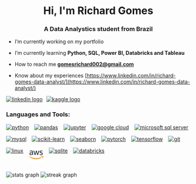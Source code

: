 <h1 align="center">Hi, I'm Richard Gomes</h1>
<h3 align="center">A Data Analystics student from Brazil</h3>

- I’m currently working on my portfolio

- I’m currently learning **Python, SQL, Power BI, Databricks and Tableau**

- How to reach me **gomesrichard002@gmail.com**

- Know about my experiences [https://www.linkedin.com/in/richard-gomes-data-analyst/](https://www.linkedin.com/in/richard-gomes-data-analyst/)

<p align="left" style="display: flex; align-items: center; gap: 10px;">
 <a href="https://linkedin.com/in/richard-gomes-data-analyst/" target="blank">
  <img src="https://raw.githubusercontent.com/maurodesouza/profile-readme-generator/master/src/assets/icons/social/linkedin/default.svg" width="52" height="40" alt="linkedin logo" />
 </a>
 <a href="https://kaggle.com/richardgomes" target="blank">
  <img src="https://raw.githubusercontent.com/rahuldkjain/github-profile-readme-generator/master/src/images/icons/Social/kaggle.svg" alt="kaggle logo" height="40" width="52" />
 </a>
</p>

<h3 align="left">Languages and Tools:</h3>
<p align="left" style="display: flex; flex-wrap: wrap; gap: 15px;">
  <a href="https://www.python.org" target="_blank" rel="noreferrer">
    <img src="https://cdn.jsdelivr.net/gh/devicons/devicon/icons/python/python-original.svg" alt="python" width="40" height="40"/>
  </a>
  <a href="https://pandas.pydata.org/" target="_blank" rel="noreferrer">
    <img src="https://cdn.jsdelivr.net/gh/devicons/devicon/icons/pandas/pandas-original.svg" alt="pandas" width="40" height="40"/>
  </a>
  <a href="https://jupyter.org/" target="_blank" rel="noreferrer">
    <img src="https://cdn.jsdelivr.net/gh/devicons/devicon/icons/jupyter/jupyter-original.svg" alt="jupyter" width="40" height="40"/>
  </a>
  <a href="https://cloud.google.com" target="_blank" rel="noreferrer">
    <img src="https://cdn.jsdelivr.net/gh/devicons/devicon/icons/googlecloud/googlecloud-original.svg" alt="google cloud" width="40" height="40"/>
  </a>
  <a href="https://www.microsoft.com/en-us/sql-server" target="_blank" rel="noreferrer">
    <img src="https://cdn.jsdelivr.net/gh/devicons/devicon/icons/microsoftsqlserver/microsoftsqlserver-plain.svg" alt="microsoft sql server" width="40" height="40"/>
  </a>
  <a href="https://www.mysql.com/" target="_blank" rel="noreferrer">
    <img src="https://cdn.jsdelivr.net/gh/devicons/devicon/icons/mysql/mysql-original.svg" alt="mysql" width="40" height="40"/>
  </a>
  <a href="https://scikit-learn.org/" target="_blank" rel="noreferrer">
    <img src="https://upload.wikimedia.org/wikipedia/commons/0/05/Scikit_learn_logo_small.svg" alt="scikit-learn" width="40" height="40"/>
  </a>
  <a href="https://seaborn.pydata.org/" target="_blank" rel="noreferrer">
    <img src="https://seaborn.pydata.org/_images/logo-mark-lightbg.svg" alt="seaborn" width="40" height="40"/>
  </a>
  <a href="https://pytorch.org/" target="_blank" rel="noreferrer">
    <img src="https://www.vectorlogo.zone/logos/pytorch/pytorch-icon.svg" alt="pytorch" width="40" height="40"/>
  </a>
  <a href="https://www.tensorflow.org" target="_blank" rel="noreferrer">
    <img src="https://www.vectorlogo.zone/logos/tensorflow/tensorflow-icon.svg" alt="tensorflow" width="40" height="40"/>
  </a>
  <a href="https://git-scm.com/" target="_blank" rel="noreferrer">
    <img src="https://www.vectorlogo.zone/logos/git-scm/git-scm-icon.svg" alt="git" width="40" height="40"/>
  </a>
  <a href="https://www.linux.org/" target="_blank" rel="noreferrer">
    <img src="https://cdn.jsdelivr.net/gh/devicons/devicon/icons/linux/linux-original.svg" alt="linux" width="40" height="40"/>
  </a>
  <a href="https://aws.amazon.com" target="_blank" rel="noreferrer">
    <img src="https://raw.githubusercontent.com/devicons/devicon/master/icons/amazonwebservices/amazonwebservices-original-wordmark.svg" alt="aws" width="40" height="40"/>
  </a>
  <a href="https://www.sqlite.org/" target="_blank" rel="noreferrer">
    <img src="https://www.vectorlogo.zone/logos/sqlite/sqlite-icon.svg" alt="sqlite" width="40" height="40"/>
  </a>
  <a href="https://databricks.com/" target="_blank" rel="noreferrer">
    <img src="https://upload.wikimedia.org/wikipedia/commons/4/44/Databricks_Logo.png" alt="databricks" width="40" height="40"/>
  </a>
</p>



###

<div align="left">
</div>

###



<div align="left">
  <img src="https://github-readme-stats.vercel.app/api?username=RichardGomesData&hide_title=true&hide_rank=false&show_icons=true&include_all_commits=true&count_private=true&disable_animations=false&theme=gotham&locale=en&hide_border=true&order=1" height="150" alt="stats graph"  />
  <img src="https://streak-stats.demolab.com?user=RichardGomesData&locale=en&mode=daily&theme=gotham&hide_border=true&border_radius=5&order=3" height="150" alt="streak graph"  />
</div>

###

